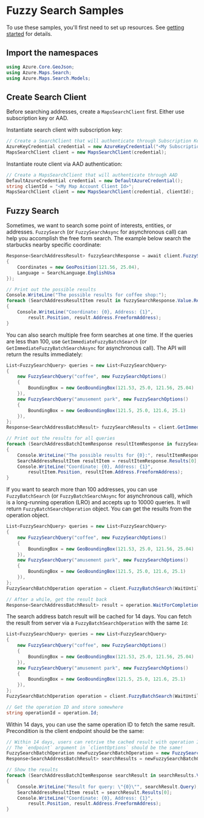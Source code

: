 # Fuzzy Search Samples

To use these samples, you'll first need to set up resources. See [getting started](https://github.com/Azure/azure-sdk-for-net/tree/main/sdk/maps/Azure.Maps.Search#getting-started) for details.

## Import the namespaces

```C# Snippet:SearchImportNamespace
using Azure.Core.GeoJson;
using Azure.Maps.Search;
using Azure.Maps.Search.Models;
```

## Create Search Client

Before searching addresses, create a `MapsSearchClient` first. Either use subscription key or AAD.

Instantiate search client with subscription key:

```C# Snippet:InstantiateSearchClientViaSubscriptionKey
// Create a SearchClient that will authenticate through Subscription Key (Shared key)
AzureKeyCredential credential = new AzureKeyCredential("<My Subscription Key>");
MapsSearchClient client = new MapsSearchClient(credential);
```

Instantiate route client via AAD authentication:

```C# Snippet:InstantiateSearchClientViaAAD
// Create a MapsSearchClient that will authenticate through AAD
DefaultAzureCredential credential = new DefaultAzureCredential();
string clientId = "<My Map Account Client Id>";
MapsSearchClient client = new MapsSearchClient(credential, clientId);
```

## Fuzzy Search

Sometimes, we want to search some point of interests, entities, or addresses.  `FuzzySearch` (or `FuzzySearchAsync` for asynchronous call) can help you accomplish the free form search. The example below search the starbucks nearby specific coordinate:

```C# Snippet:FuzzySearch
Response<SearchAddressResult> fuzzySearchResponse = await client.FuzzySearchAsync("coffee", new FuzzySearchOptions
{
    Coordinates = new GeoPosition(121.56, 25.04),
    Language = SearchLanguage.EnglishUsa
});

// Print out the possible results
Console.WriteLine("The possible results for coffee shop:");
foreach (SearchAddressResultItem result in fuzzySearchResponse.Value.Results)
{
    Console.WriteLine("Coordinate: {0}, Address: {1}",
        result.Position, result.Address.FreeformAddress);
}
```

You can also search multiple free form searches at one time. If the queries are less than 100, use `GetImmediateFuzzyBatchSearch` (or `GetImmediateFuzzyBatchSearchAsync` for asynchronous call). The API will return the results immediately:

```C# Snippet:GetImmediateFuzzyBatchSearch
List<FuzzySearchQuery> queries = new List<FuzzySearchQuery>
{
    new FuzzySearchQuery("coffee", new FuzzySearchOptions()
    {
        BoundingBox = new GeoBoundingBox(121.53, 25.0, 121.56, 25.04)
    }),
    new FuzzySearchQuery("amusement park", new FuzzySearchOptions()
    {
        BoundingBox = new GeoBoundingBox(121.5, 25.0, 121.6, 25.1)
    }),
};
Response<SearchAddressBatchResult> fuzzySearchResults = client.GetImmediateFuzzyBatchSearch(queries);

// Print out the results for all queries
foreach (SearchAddressBatchItemResponse resultItemResponse in fuzzySearchResults.Value.Results)
{
    Console.WriteLine("The possible results for {0}:", resultItemResponse.Query);
    SearchAddressResultItem resultItem = resultItemResponse.Results[0];
    Console.WriteLine("Coordinate: {0}, Address: {1}",
        resultItem.Position, resultItem.Address.FreeformAddress);
}
```

If you want to search more than 100 addresses, you can use `FuzzyBatchSearch` (or `FuzzyBatchSearchAsync` for asynchronous call), which is a long-running operation (LRO) and accepts up to 10000 queries. It will return `FuzzyBatchSearchOperation` object. You can get the results from the operation object.

```C# Snippet:FuzzyBatchSearch
List<FuzzySearchQuery> queries = new List<FuzzySearchQuery>
{
    new FuzzySearchQuery("coffee", new FuzzySearchOptions()
    {
        BoundingBox = new GeoBoundingBox(121.53, 25.0, 121.56, 25.04)
    }),
    new FuzzySearchQuery("amusement park", new FuzzySearchOptions()
    {
        BoundingBox = new GeoBoundingBox(121.5, 25.0, 121.6, 25.1)
    }),
};
FuzzySearchBatchOperation operation = client.FuzzyBatchSearch(WaitUntil.Started, queries);

// After a while, get the result back
Response<SearchAddressBatchResult> result = operation.WaitForCompletion();
```

The search address batch result will be cached for 14 days. You can fetch the result from server via a `FuzzyBatchSearchOperation` with the same `Id`:

```C# Snippet:FuzzyBatchSearchWithOperationId
List<FuzzySearchQuery> queries = new List<FuzzySearchQuery>
{
    new FuzzySearchQuery("coffee", new FuzzySearchOptions()
    {
        BoundingBox = new GeoBoundingBox(121.53, 25.0, 121.56, 25.04)
    }),
    new FuzzySearchQuery("amusement park", new FuzzySearchOptions()
    {
        BoundingBox = new GeoBoundingBox(121.5, 25.0, 121.6, 25.1)
    }),
};
FuzzySearchBatchOperation operation = client.FuzzyBatchSearch(WaitUntil.Started, queries);

// Get the operation ID and store somewhere
string operationId = operation.Id;
```

Within 14 days, you can use the same operation ID to fetch the same result. Precondition is the client endpoint should be the same:

```C# Snippet:FuzzyBatchSearchWithOperationId2
// Within 14 days, users can retrive the cached result with operation ID
// The `endpoint` argument in `clientOptions` should be the same!
FuzzySearchBatchOperation newFuzzySearchBatchOperation = new FuzzySearchBatchOperation(client, operationId);
Response<SearchAddressBatchResult> searchResults = newFuzzySearchBatchOperation.WaitForCompletion();

// Show the results
foreach (SearchAddressBatchItemResponse searchResult in searchResults.Value.Results)
{
    Console.WriteLine("Result for query: \"{0}\"", searchResult.Query);
    SearchAddressResultItem result = searchResult.Results[0];
    Console.WriteLine("Coordinate: {0}, Address: {1}",
        result.Position, result.Address.FreeformAddress);
}
```
